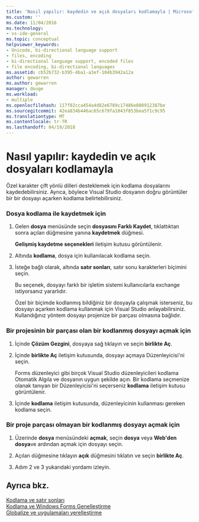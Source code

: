 ```yaml
---
title: 'Nasıl yapılır: kaydedin ve açık dosyaları kodlamayla | Microsoft Docs'
ms.custom: ''
ms.date: 11/04/2016
ms.technology:
- vs-ide-general
ms.topic: conceptual
helpviewer_keywords:
- Unicode, bi-directional language support
- files, encoding
- bi-directional language support, encoded files
- file encoding, bi-directional languages
ms.assetid: cb52b732-b395-4ba1-a3ef-104b3942a12a
author: gewarren
ms.author: gewarren
manager: douge
ms.workload:
- multiple
ms.openlocfilehash: 117f82cca454a4d82e6789c17486e808912387be
ms.sourcegitcommit: 42ea834b446ac65c679fa1043f853bea5f1c9c95
ms.translationtype: MT
ms.contentlocale: tr-TR
ms.lasthandoff: 04/19/2018
---
```

# <a name="how-to-save-and-open-files-with-encoding"></a>Nasıl yapılır: kaydedin ve açık dosyaları kodlamayla
Özel karakter çift yönlü dilleri desteklemek için kodlama dosyalarını kaydedebilirsiniz. Ayrıca, böylece Visual Studio dosyanın doğru görüntüler bir bir dosyayı açarken kodlama belirtebilirsiniz.  
  
### <a name="to-save-a-file-with-encoding"></a>Dosya kodlama ile kaydetmek için  
  
1.  Gelen **dosya** menüsünde seçin **dosyasını Farklı Kaydet**, tıklattıktan sonra açılan düğmesine yanına **kaydetmek** düğmesi.  
  
     **Gelişmiş kaydetme seçenekleri** iletişim kutusu görüntülenir.  
  
2.  Altında **kodlama**, dosya için kullanılacak kodlama seçin.  
  
3.  İsteğe bağlı olarak, altında **satır sonları**, satır sonu karakterleri biçimini seçin.  
  
     Bu seçenek, dosyayı farklı bir işletim sistemi kullanıcılarla exchange istiyorsanız yararlıdır.  
  
     Özel bir biçimde kodlanmış bildiğiniz bir dosyayla çalışmak isterseniz, bu dosyayı açarken kodlama kullanmak için Visual Studio anlayabilirsiniz. Kullandığınız yöntem dosyayı projenize bir parçası olmasına bağlıdır.  
  
### <a name="to-open-an-encoded-file-that-is-part-of-a-project"></a>Bir projesinin bir parçası olan bir kodlanmış dosyayı açmak için  
  
1.  İçinde **Çözüm Gezgini**, dosyaya sağ tıklayın ve seçin **birlikte Aç**.  
  
2.  İçinde **birlikte Aç** iletişim kutusunda, dosyayı açmaya Düzenleyicisi'ni seçin.  
  
     Forms düzenleyici gibi birçok Visual Studio düzenleyicileri kodlama Otomatik Algıla ve dosyanın uygun şekilde açın. Bir kodlama seçmenize olanak tanıyan bir Düzenleyicisi'ni seçerseniz **kodlama** iletişim kutusu görüntülenir.  
  
3.  İçinde **kodlama** iletişim kutusunda, düzenleyicinin kullanması gereken kodlama seçin.  
  
### <a name="to-open-an-encoded-file-that-is-not-part-of-a-project"></a>Bir proje parçası olmayan bir kodlanmış dosyayı açmak için  
  
1.  Üzerinde **dosya** menüsündeki **açmak**, seçin **dosya** veya **Web'den dosya**ve ardından açmak için dosyayı seçin.  
  
2.  Açılan düğmesine tıklayın **açık** düğmesini tıklatın ve seçin **birlikte Aç**.  
  
3.  Adım 2 ve 3 yukarıdaki yordamı izleyin.  
  
## <a name="see-also"></a>Ayrıca bkz.
[Kodlama ve satır sonları](encodings-and-line-breaks.md)  
[Kodlama ve Windows Forms Genelleştirme](/dotnet/framework/winforms/advanced/encoding-and-windows-forms-globalization)   
[Globalize ve uygulamaları yerelleştirme](../ide/globalizing-and-localizing-applications.md)